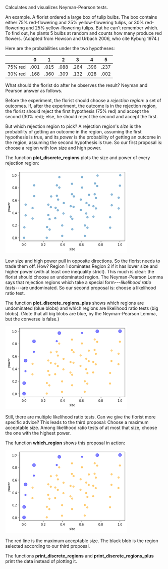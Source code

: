Calculates and visualizes Neyman-Pearson tests.

An example. A florist ordered a large box of tulip bulbs. The box contains either 75% red-flowering and 25% yellow-flowering tulips, or 30% red-flowering and 25% yellow-flowering tulips. But he can't remember which. To find out, he plants 5 bulbs at random and counts how many produce red flowers. (Adapted from Howson and Urbach 2006, who cite Kyburg 1974.)

Here are the probabilities under the two hypotheses:


|         | 0    | 1    | 2    | 3    | 4    | 5    |
|---------|------|------|------|------|------|------|
| 75% red | .001 | .015 | .088 | .264 | .396 | .237 |
| 30% red | .168 | .360 | .309 | .132 | .028 | .002 |


What should the florist do after he observes the result? Neyman and Pearson answer as follows.

Before the experiment, the florist should choose a *rejection region*: a set of outcomes. If, after the experiment, the outcome is in the rejection region, the florist should reject the first hypothesis (75% red) and accept the second (30% red); else, he should reject the second and accept the first.

But which rejection region to pick? A rejection region's *size* is the probability of getting an outcome in the region, assuming the first hypothesis is true, and its *power* is the probability of getting an outcome in the region, assuming the second hypothesis is true. So our first proposal is: choose a region with low size and high power.

The function **plot_discrete_regions** plots the size and power of every rejection region:

<img src="plot_0.png">

Low size and high power pull in opposite directions. So the florist needs to trade them off. How? Region 1 dominates Region 2 if it has lower size and higher power (with at least one inequality strict). This much is clear: the florist should choose an undominated region. The Neyman-Pearson Lemma says that rejection regions which take a special form---*likelihood ratio tests*---are undominated. So our second proposal is: choose a likelihood ratio test.

The function **plot_discrete_regions_plus** shows which regions are undominated (blue blobs) and which regions are likelihood ratio tests (big blobs). (Note that all big blobs are blue, by the Neyman-Pearson Lemma, but the converse is false.)

<img src="plot_1.png">

Still, there are multiple likelihood ratio tests. Can we give the florist more specific advice? This leads to the third proposal: Choose a maximum acceptable size. Among likelihood ratio tests of at most that size, choose the one with the highest power.

The function **which_region** shows this proposal in action:

<img src="plot_1.png">

The red line is the maximum acceptable size. The black blob is the region selected according to our third proposal.

The functions **print_discrete_regions** and **print_discrete_regions_plus** print the data instead of plotting it.